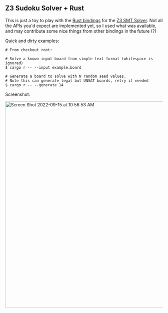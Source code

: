 ## Z3 Sudoku Solver + Rust
This is just a toy to play with the [Rust bindings](https://github.com/prove-rs/z3.rs) for the [Z3 SMT Solver](http://theory.stanford.edu/~nikolaj/programmingz3.html). Not all the APIs you'd expect are implemented yet, so I used what was available, and may contribute some nice things from other bindings in the future (?)

Quick and dirty examples:
```
# From checkout root:

# Solve a known input board from simple text format (whitespace is ignored)
$ cargo r -- --input example.board

# Generate a board to solve with N random seed values.
# Note this can generate legal but UNSAT boards, retry if needed
$ cargo r -- --generate 14
```

Screenshot:


<img width="658" alt="Screen Shot 2022-09-15 at 10 56 53 AM" src="https://user-images.githubusercontent.com/32776521/190476375-054cb1b4-1fd3-46a3-87c1-7574e6ceb952.png">
